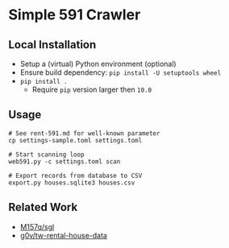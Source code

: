 # Simple 591 Crawler

## Local Installation

- Setup a (virtual) Python environment (optional)
- Ensure build dependency: `pip install -U setuptools wheel`
- `pip install .`
  - Require `pip` version larger then `10.0`

## Usage

```shell
# See rent-591.md for well-known parameter
cp settings-sample.toml settings.toml

# Start scanning loop
web591.py -c settings.toml scan

# Export records from database to CSV
export.py houses.sqlite3 houses.csv
```

## Related Work

- [M157q/sgl](https://github.com/M157q/sgl)
- [g0v/tw-rental-house-data](https://github.com/g0v/tw-rental-house-data/)

